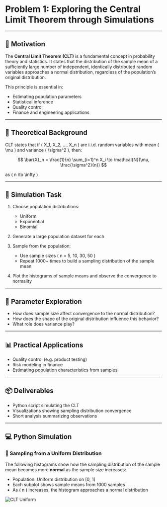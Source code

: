 # Problem 1: Exploring the Central Limit Theorem through Simulations

---

## 🎯 Motivation

The **Central Limit Theorem (CLT)** is a fundamental concept in probability theory and statistics. It states that the distribution of the sample mean of a sufficiently large number of independent, identically distributed random variables approaches a normal distribution, regardless of the population’s original distribution.

This principle is essential in:
- Estimating population parameters  
- Statistical inference  
- Quality control  
- Finance and engineering applications  

---

## 🧠 Theoretical Background

CLT states that if \( X_1, X_2, ..., X_n \) are i.i.d. random variables with mean \( \mu \) and variance \( \sigma^2 \), then:

$$
\bar{X}_n = \frac{1}{n} \sum_{i=1}^n X_i \to \mathcal{N}(\mu, \frac{\sigma^2}{n})
$$

as \( n \to \infty \)

---

## 🧪 Simulation Task

1. Choose population distributions:
   - Uniform
   - Exponential
   - Binomial

2. Generate a large population dataset for each

3. Sample from the population:
   - Use sample sizes \( n = 5, 10, 30, 50 \)
   - Repeat 1000+ times to build a sampling distribution of the sample mean

4. Plot the histograms of sample means and observe the convergence to normality

---

## 🔬 Parameter Exploration

- How does sample size affect convergence to the normal distribution?
- How does the shape of the original distribution influence this behavior?
- What role does variance play?

---

## 📊 Practical Applications

- Quality control (e.g. product testing)
- Risk modeling in finance
- Estimating population characteristics from samples

---

## 📦 Deliverables

- Python script simulating the CLT
- Visualizations showing sampling distribution convergence
- Short analysis summarizing observations

---

## 💻 Python Simulation 

### 🧪 Sampling from a Uniform Distribution

The following histograms show how the sampling distribution of the sample mean becomes more **normal** as the sample size increases:

- Population: Uniform distribution on [0, 1]
- Each subplot shows sample means from 1000 samples
- As \( n \) increases, the histogram approaches a normal distribution

![CLT Uniform](https://i.imgur.com/cy42HzZ.png)

